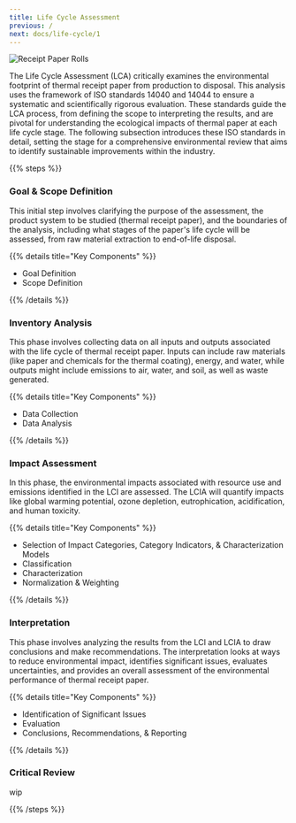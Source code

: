 ```yaml
---
title: Life Cycle Assessment
previous: /
next: docs/life-cycle/1
---
```


![Receipt Paper Rolls](paper-rolls_6000x2000.png "Image Courtesy of Panda Paper on Unsplash")

The Life Cycle Assessment (LCA) critically examines the environmental footprint of thermal receipt paper from production to disposal. This analysis uses the framework of ISO standards 14040 and 14044 to ensure a systematic and scientifically rigorous evaluation. These standards guide the LCA process, from defining the scope to interpreting the results, and are pivotal for understanding the ecological impacts of thermal paper at each life cycle stage. The following subsection introduces these ISO standards in detail, setting the stage for a comprehensive environmental review that aims to identify sustainable improvements within the industry.

{{% steps %}}

### Goal & Scope Definition

This initial step involves clarifying the purpose of the assessment, the product system to be studied (thermal receipt paper), and the boundaries of the analysis, including what stages of the paper's life cycle will be assessed, from raw material extraction to end-of-life disposal.

{{% details title="Key Components" %}}

- Goal Definition
- Scope Definition

{{% /details %}}

### Inventory Analysis

This phase involves collecting data on all inputs and outputs associated with the life cycle of thermal receipt paper. Inputs can include raw materials (like paper and chemicals for the thermal coating), energy, and water, while outputs might include emissions to air, water, and soil, as well as waste generated.

{{% details title="Key Components" %}}

- Data Collection
- Data Analysis

{{% /details %}}

### Impact Assessment

In this phase, the environmental impacts associated with resource use and emissions identified in the LCI are assessed. The LCIA will quantify impacts like global warming potential, ozone depletion, eutrophication, acidification, and human toxicity.

{{% details title="Key Components" %}}

- Selection of Impact Categories, Category Indicators, & Characterization Models
- Classification
- Characterization
- Normalization & Weighting

{{% /details %}}

### Interpretation

This phase involves analyzing the results from the LCI and LCIA to draw conclusions and make recommendations. The interpretation looks at ways to reduce environmental impact, identifies significant issues, evaluates uncertainties, and provides an overall assessment of the environmental performance of thermal receipt paper.

{{% details title="Key Components" %}}

- Identification of Significant Issues
- Evaluation
- Conclusions, Recommendations, & Reporting

{{% /details %}}

### Critical Review

wip

{{% /steps %}}